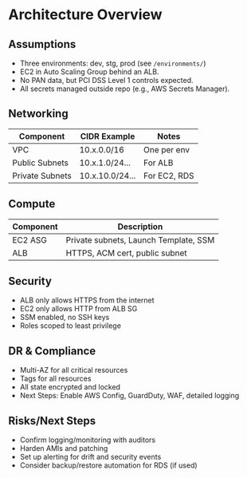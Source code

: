 # Architecture Overview

## Assumptions

- Three environments: dev, stg, prod (see `/environments/`)
- EC2 in Auto Scaling Group behind an ALB.
- No PAN data, but PCI DSS Level 1 controls expected.
- All secrets managed outside repo (e.g., AWS Secrets Manager).

## Networking

| Component      | CIDR Example      | Notes                |
|----------------|------------------|----------------------|
| VPC            | 10.x.0.0/16      | One per env          |
| Public Subnets | 10.x.1.0/24...   | For ALB              |
| Private Subnets| 10.x.10.0/24...  | For EC2, RDS         |

## Compute

| Component    | Description                           |
|--------------|---------------------------------------|
| EC2 ASG      | Private subnets, Launch Template, SSM |
| ALB          | HTTPS, ACM cert, public subnet        |

## Security

- ALB only allows HTTPS from the internet
- EC2 only allows HTTP from ALB SG
- SSM enabled, no SSH keys
- Roles scoped to least privilege

## DR & Compliance

- Multi-AZ for all critical resources
- Tags for all resources
- All state encrypted and locked
- Next Steps: Enable AWS Config, GuardDuty, WAF, detailed logging

## Risks/Next Steps

- Confirm logging/monitoring with auditors
- Harden AMIs and patching
- Set up alerting for drift and security events
- Consider backup/restore automation for RDS (if used)